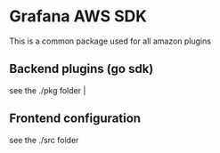 # Grafana AWS SDK

This is a common package used for all amazon plugins

## Backend plugins (go sdk)

see the ./pkg folder
                                                          |

## Frontend configuration

see the ./src folder

